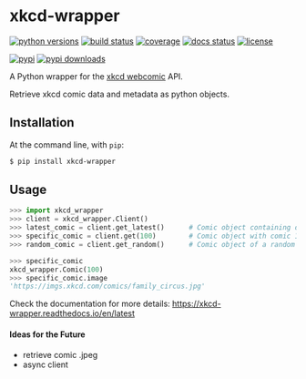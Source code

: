 # xkcd-wrapper
[![python versions](https://img.shields.io/pypi/pyversions/xkcd-wrapper "supported python versions")](https://pypi.org/project/xkcd-wrapper)
[![build status](https://github.com/Kronopt/xkcd-wrapper/workflows/CI/badge.svg "build status")](https://github.com/Kronopt/xkcd-wrapper/actions?query=workflow%3ACI)
[![coverage](https://codecov.io/gh/Kronopt/xkcd-wrapper/branch/master/graph/badge.svg "code coverage")](https://codecov.io/gh/Kronopt/xkcd-wrapper)
[![docs status](https://readthedocs.org/projects/xkcd-wrapper/badge/?version=latest "documentation build status")](https://xkcd-wrapper.readthedocs.io/en/latest/)
[![license](https://img.shields.io/pypi/l/xkcd-wrapper "license")](https://github.com/Kronopt/xkcd-wrapper/blob/master/LICENSE)

[![pypi](https://img.shields.io/pypi/v/xkcd-wrapper "pypi package")](https://pypi.org/project/xkcd-wrapper)
[![pypi downloads](https://img.shields.io/pypi/dm/xkcd-wrapper "pypi downloads")](https://pypi.org/project/xkcd-wrapper)

A Python wrapper for the [xkcd webcomic](https://xkcd.com/) API.

Retrieve xkcd comic data and metadata as python objects.

## Installation
At the command line, with `pip`:
```sh
$ pip install xkcd-wrapper
```

## Usage
```python
>>> import xkcd_wrapper
>>> client = xkcd_wrapper.Client()
>>> latest_comic = client.get_latest()      # Comic object containing data of the latest xkcd comic
>>> specific_comic = client.get(100)        # Comic object with comic 100 data
>>> random_comic = client.get_random()      # Comic object of a random comic

>>> specific_comic
xkcd_wrapper.Comic(100)
>>> specific_comic.image
'https://imgs.xkcd.com/comics/family_circus.jpg'
```

Check the documentation for more details: https://xkcd-wrapper.readthedocs.io/en/latest

#### Ideas for the Future
* retrieve comic .jpeg
* async client

